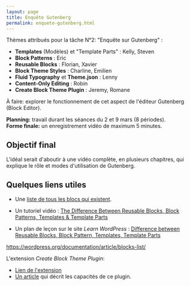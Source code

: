 ```yaml
---
layout: page
title: Enquête Gutenberg
permalink: enquete-gutenberg.html
---
```


Thèmes attribués pour la tâche N°2: "Enquête sur Gutenberg" :

- **Templates** (Modèles) et "Template Parts" : Kelly, Steven
- **Block Patterns** : Eric
- **Reusable Blocks** : Florian, Xavier
- **Block Theme Styles** : Charline, Emilien
- **Fluid Typography** et **Theme.json** : Lenny
- **Content-Only Editing** : Robin
- **Create Block Theme Plugin** : Jeremy, Romane

À faire: explorer le fonctionnement de cet aspect de l'éditeur Gutenberg (Block Editor).

**Planning:** travail durant les séances du 2 et 9 mars (8 périodes).  
**Forme finale:** un enregistrement vidéo de maximum 5 minutes.

## Objectif final

L'idéal serait d'aboutir à une vidéo complète, en plusieurs chapitres, qui explique le rôle et modes d'utilisation de Gutenberg. 

## Quelques liens utiles

- Une [liste de tous les blocs qui existent](https://wordpress.org/documentation/article/blocks-list/).

- Un tutoriel vidéo : [The Difference Between Reusable Blocks, Block Patterns, Templates & Template Parts](https://learn.wordpress.org/tutorial/the-difference-between-reusable-blocks-block-patterns-templates-and-template-parts/)
- Un plan de leçon sur le site *Learn WordPress* : [Difference between Reusable Blocks, Block Pattern, Templates, Template Parts](https://learn.wordpress.org/lesson-plan/difference-between-reusable-blocks-block-pattern-templates-template-parts/)

https://wordpress.org/documentation/article/blocks-list/

L'extension *Create Block Theme Plugin*:

- [Lien de l'extension](https://wordpress.org/plugins/create-block-theme/)
- [Un article](https://wptavern.com/wordpress-themes-team-releases-new-plugin-for-creating-block-themes) qui décrit les capacités de ce plugin.

